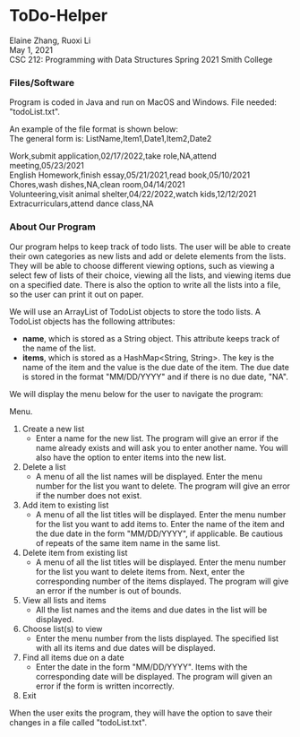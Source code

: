 # ToDo-Helper

Elaine Zhang, Ruoxi Li  
May 1, 2021  
CSC 212: Programming with Data Structures Spring 2021 Smith College

### Files/Software
Program is coded in Java and run on MacOS and Windows. File needed: "todoList.txt".  

An example of the file format is shown below:  
The general form is: ListName,Item1,Date1,Item2,Date2  
  
Work,submit application,02/17/2022,take role,NA,attend meeting,05/23/2021  
English Homework,finish essay,05/21/2021,read book,05/10/2021  
Chores,wash dishes,NA,clean room,04/14/2021  
Volunteering,visit animal shelter,04/22/2022,watch kids,12/12/2021  
Extracurriculars,attend dance class,NA

### About Our Program
Our program helps to keep track of todo lists. The user will be able to create their own categories as new lists and add or delete elements from the lists. They will be able to choose different viewing options, such as viewing a select few of lists of their choice, viewing all the lists, and viewing items due on a specified date. There is also the option to write all the lists into a file, so the user can print it out on paper. 

We will use an ArrayList of TodoList objects to store the todo lists. A TodoList objects has the following attributes:  
- **name**, which is stored as a String object. This attribute keeps track of the name of the list.  
- **items**, which is stored as a HashMap\<String, String\>. The key is the name of the item and the value is the due date of the item. The due date is stored in the format "MM/DD/YYYY" and if there is no due date, "NA".  

We will display the menu below for the user to navigate the program: 

Menu.
1. Create a new list
    - Enter a name for the new list. The program will give an error if the name already exists and will ask you to enter another name. You will also have the option to enter items into the new list.
2. Delete a list
    - A menu of all the list names will be displayed. Enter the menu number for the list you want to delete. The program will give an error if the number does not exist.
3. Add item to existing list
    - A menu of all the list titles will be displayed. Enter the menu number for the list you want to add items to. Enter the name of the item and the due date in the form "MM/DD/YYYY", if applicable. Be cautious of repeats of the same item name in the same list.
4. Delete item from existing list
    - A menu of all the list titles will be displayed. Enter the menu number for the list you want to delete items from. Next, enter the corresponding number of the items displayed. The program will give an error if the number is out of bounds.
5. View all lists and items
    - All the list names and the items and due dates in the list will be displayed.
6. Choose list(s) to view
    - Enter the menu number from the lists displayed. The specified list with all its items and due dates will be displayed.
7. Find all items due on a date
    - Enter the date in the form "MM/DD/YYYY". Items with the corresponding date will be displayed. The program will given an error if the form is written incorrectly.
0. Exit

When the user exits the program, they will have the option to save their changes in a file called "todoList.txt". 